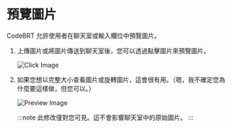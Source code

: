 # 預覽圖片

CodeBRT 允許使用者在聊天室或輸入欄位中預覽圖片。

1. 上傳圖片或將圖片傳送到聊天室後，您可以透過點擊圖片來預覽圖片。

   ![Click Image](/img/image-upload/click-image.png)

2. 如果您想以完整大小查看圖片或旋轉圖片，這會很有用。（嗯，我不確定您為什麼要這樣做，但您可以。）

   ![Preview Image](/img/image-upload/full-preview-image.png)

   :::note
   此修改僅對您可見。這不會影響聊天室中的原始圖片。
   :::
